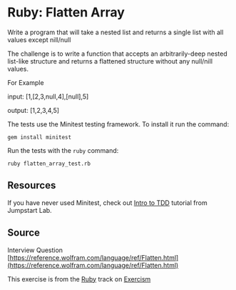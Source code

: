# Ruby: Flatten Array

Write a program that will take a nested list and returns a single list with all values except nill/null

The challenge is to write a function that accepts an arbitrarily-deep nested list-like structure and returns a flattened structure without any null/nill values. 
 
For Example

input: [1,[2,3,null,4],[null],5]

output: [1,2,3,4,5]


The tests use the Minitest testing framework. To install it run the command:

    gem install minitest

Run the tests with the `ruby` command:

    ruby flatten_array_test.rb

## Resources

If you have never used Minitest, check out [Intro to TDD][tdd] tutorial from Jumpstart Lab.

[tdd]: http://tutorials.jumpstartlab.com/topics/testing/intro-to-tdd.html

## Source

Interview Question [https://reference.wolfram.com/language/ref/Flatten.html](https://reference.wolfram.com/language/ref/Flatten.html)

This exercise is from the [Ruby][ruby] track on [Exercism][exercism]

[exercism]: http://exercism.io
[ruby]: http://exercism.io/languages/ruby



